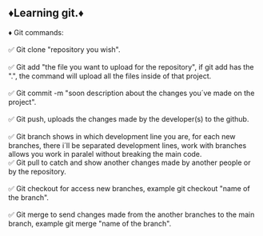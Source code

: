 ♦️Learning git.♦️
-----------------

♦️ Git commands: <br><br>
  ✅ Git clone "repository you wish".<br><br>
  ✅ Git add "the file you want to upload for the repository", if git add has the ".", the command will upload all the files inside of that project.<br><br>
  ✅ Git commit -m "soon description about the changes you´ve made on the project".<br><br>
  ✅ Git push, uploads the changes made by the developer(s) to the github.<br><br>
  ✅ Git branch shows in which development line you are, for each new branches, there i´ll be separated development lines, work with branches allows you work in paralel without breaking the main code.   
  ✅ Git pull to catch and show another changes made by another people or by the repository.<br><br>
  ✅ Git checkout for access new branches, example git checkout "name of the branch".<br><br>
  ✅ Git merge to send changes made from the another branches to the main branch, example git merge "name of the branch".
